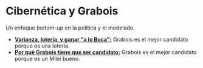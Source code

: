 # Cibernética y Grabois

Un enfoque *bottom-up* en la política y el modelado.

- [**Varianza, lotería, y ganar "a lo Boca":**](/blog/grabois-loteria-boca.md) Grabois es el mejor candidato porque es una lotería.
- [**Por qué Grabois tiene que ser candidato:**](/blog/grabois-no-wado.md) Grabois es el mejor candidato porque es un Milei bueno.
